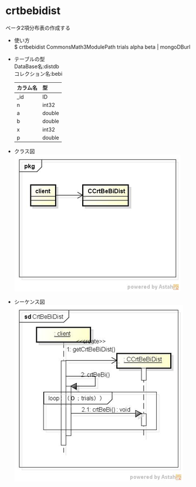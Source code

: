 crtbebidist
==========
ベータ2項分布表の作成する

* 使い方  
  $ crtbebidist CommonsMath3ModulePath trials alpha beta | mongoDBurl

* テーブルの型  
  DataBase名:distdb  
  コレクション名:bebi  

  |カラム名|型     |
  |--------|-------|
  |_id     |ID     |
  |n       |int32  |
  |a       |double |
  |b       |double |
  |x       |int32  |
  |p       |double |

* クラス図  
![crtbebidist](images/pkgCrtBeBiDist.jpg)

* シーケンス図  
![crtbebidist](images/sdCrtBeBiDist.jpg)
